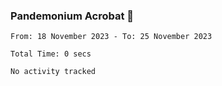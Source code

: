 ### Pandemonium Acrobat 🤸

<!--START_SECTION:waka-->

```all_time
From: 18 November 2023 - To: 25 November 2023

Total Time: 0 secs

No activity tracked
```

<!--END_SECTION:waka-->
